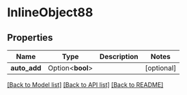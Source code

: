 # InlineObject88

## Properties

Name | Type | Description | Notes
------------ | ------------- | ------------- | -------------
**auto_add** | Option<**bool**> |  | [optional]

[[Back to Model list]](../README.md#documentation-for-models) [[Back to API list]](../README.md#documentation-for-api-endpoints) [[Back to README]](../README.md)


